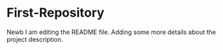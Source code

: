 # First-Repository
Newb
I am editing the README file. Adding some more details about the project description.
